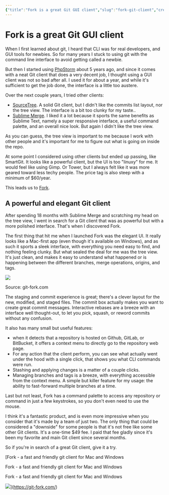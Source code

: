```yaml
---
{"title":"Fork is a great Git GUI client","slug":"fork-git-client","created":"2022-09-14T10:00:33.000Z","updated":"2024-12-07T19:25:14.418+01:00","dg-publish":true,"dg-list-home":true,"project":["[[noobthink.com]]"],"excerpt":"Are you looking for a great Git client? Give Fork a try, it’s awesome.","permalink":"/projects/digital-garden/articles/fork-git-client/","dgPassFrontmatter":true}
---
```


# Fork is a great Git GUI client
When I first learned about git, I heard that CLI was for real developers, and GUI tools for newbies. So for many years I stuck to using git with the command line interface to avoid getting called a newbie.

But then I started using [PhpStorm](https://www.jetbrains.com/phpstorm/) about 5 years ago, and since it comes with a neat Git client that does a very decent job, I thought using a GUI client was not so bad after all. I used it for about a year, and while it's sufficient to get the job done, the interface is a little too austere.

Over the next couple years, I tried other clients:

- [SourceTree](https://www.sourcetreeapp.com/). A solid Git client, but I didn't like the commits list layout, nor the tree view. The interface is a bit too clunky for my taste..
- [Sublime Merge](https://www.sublimemerge.com/). I liked it a lot because it sports the same benefits as Sublime Text, namely a super responsive interface, a useful command palette, and an overall nice look. But again I didn't like the tree view.

As you can guess, the tree view is important to me because I work with other people and it's important for me to figure out what is going on inside the repo.

At some point I considered using other clients but ended up passing, like SmartGit. It looks like a powerful client, but the UI is too "linuxy" for me. It would feel like using Gimp. Or Tower, but I always felt like it was more geared toward less techy people. The price tag is also steep with a minimum of $60/year.

This leads us to [Fork](https://git-fork.com/).

## A powerful and elegant Git client

After spending 18 months with Sublime Merge and scratching my head on the tree view, I went in search for a Git client that was as powerful but with a more polished interface. That's when I discovered Fork.

The first thing that hit me when I launched Fork was the elegant UI. It really looks like a Mac-first app (even though it's available on Windows), and as such it sports a sleek interface, with everything you need easy to find, and nothing feeling clunky.
But what sealed the deal for me was the tree view. It's just clean, and makes it easy to understand what happened or is happening between the different branches, merge operations, origins, and tags.

![](__GHOST_URL__/content/images/2022/09/image.jpeg)

Source: git-fork.com

The staging and commit experience is great; there's a clever layout for the new, modified, and staged files. The commit box actually makes you want to create great commit messages.
Interactive rebases are a breeze with an interface well thought-out, to let you pick, squash, or reword commits without any confusion.

It also has many small but useful features:

- when it detects that a repository is hosted on Github, GitLab, or BitBucket, it offers a context menu to directly go to the repository web page.
- For any action that the client perform, you can see what actually went under the hood with a single click, that shows you what CLI commands were run.
- Stashing and applying changes is a matter of a couple clicks.
- Managing branches and tags is a breeze, with everything accessible from the context menu. A simple but killer feature for my usage: the ability to fast-forward multiple branches at a time.

Last but not least, Fork has a command palette to access any repository or command in just a few keystrokes, so you don't even need to use the mouse.

I think it's a fantastic product, and is even more impressive when you consider that it's made by a team of just two. The only thing that could be considered a "downside" for some people is that it's not free like some other Git clients. It's a one-time $49 fee. I paid that fee gladly since it's been my favorite and main Git client since several months.

So if you're in search of a great Git client, give it a try.

[Fork - a fast and friendly git client for Mac and Windows

Fork - a fast and friendly git client for Mac and Windows

Fork - a fast and friendly git client for Mac and Windows

![](https://fork.dev/images/twitter4.jpg)](https://git-fork.com/)
